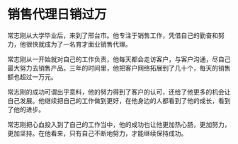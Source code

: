 # 销售代理日销过万

常志刚从大学毕业后，来到了邢台市。他专注于销售工作，凭借自己的勤奋和努力，他很快就成为了一名育才面业销售代理。

常志刚从一开始就对自己的工作负责，他每天都会走访客户，与客户沟通，尽自己最大努力去销售产品。三年的时间里，他把客户网络拓展到了几十个，每天的销售额也超过一万元。

常志刚的成功可谓出乎意料，他的努力得到了客户的认可，还给了他更多的机会让自己发展。他继续把自己的工作做到更好，在他身边的人都看到了他的成长，看到了他的进步。

常志刚把心血投入到了自己的工作当中，他的成功也让他更加热心肠，更加努力，更加坚持。在他看来，只有自己不断地努力，才能继续保持成功。
